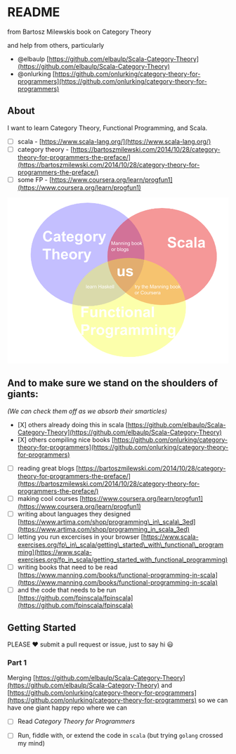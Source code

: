 # README

from Bartosz Milewskis book on Category Theory

and help from others, particularly

* @elbaulp [https://github.com/elbaulp/Scala-Category-Theory](https://github.com/elbaulp/Scala-Category-Theory)
* @onlurking [https://github.com/onlurking/category-theory-for-programmers](https://github.com/onlurking/category-theory-for-programmers) 

## About

I want to learn Category Theory, Functional Programming, and Scala.

* [ ] scala - [https://www.scala-lang.org/](https://www.scala-lang.org/) 
* [ ] category theory - [https://bartoszmilewski.com/2014/10/28/category-theory-for-programmers-the-preface/](https://bartoszmilewski.com/2014/10/28/category-theory-for-programmers-the-preface/)
* [ ] some FP - [https://www.coursera.org/learn/progfun1](https://www.coursera.org/learn/progfun1)

![you-are-here](.gitbook/assets/category-funprog-scala-venn-diagram.png)

## And to make sure we stand on the shoulders of giants:

_\(We can check them off as we absorb their smarticles\)_

* \[X\] others already doing this in scala [https://github.com/elbaulp/Scala-Category-Theory](https://github.com/elbaulp/Scala-Category-Theory)
* \[X\] others compiling nice books  [https://github.com/onlurking/category-theory-for-programmers](https://github.com/onlurking/category-theory-for-programmers) 
* [ ] reading great blogs [https://bartoszmilewski.com/2014/10/28/category-theory-for-programmers-the-preface/](https://bartoszmilewski.com/2014/10/28/category-theory-for-programmers-the-preface/) 
* [ ] making cool courses [https://www.coursera.org/learn/progfun1](https://www.coursera.org/learn/progfun1)
* [ ] writing about languages they designed [https://www.artima.com/shop/programming\_in\_scala\_3ed](https://www.artima.com/shop/programming_in_scala_3ed) 
* [ ] letting you run excercises in your browser [https://www.scala-exercises.org/fp\_in\_scala/getting\_started\_with\_functional\_programming](https://www.scala-exercises.org/fp_in_scala/getting_started_with_functional_programming) 
* [ ] writing books that need to be read [https://www.manning.com/books/functional-programming-in-scala](https://www.manning.com/books/functional-programming-in-scala) 
* [ ] and the code that needs to be run [https://github.com/fpinscala/fpinscala](https://github.com/fpinscala/fpinscala) 

## Getting Started

PLEASE :heart: submit a pull request or issue, just to say hi :smiley:

### Part 1

Merging [https://github.com/elbaulp/Scala-Category-Theory](https://github.com/elbaulp/Scala-Category-Theory) and [https://github.com/onlurking/category-theory-for-programmers](https://github.com/onlurking/category-theory-for-programmers) so we can have one giant happy repo where we can

* [ ] Read _Category Theory for Programmers_
* [ ] Run, fiddle with, or extend the code in `scala` \(but trying `golang` crossed my mind\)

